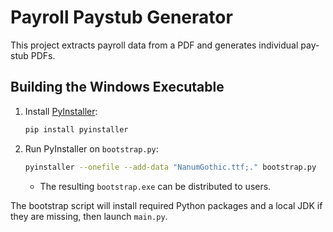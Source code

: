 # Payroll Paystub Generator

This project extracts payroll data from a PDF and generates individual pay-stub PDFs.

## Building the Windows Executable

1. Install [PyInstaller](https://pyinstaller.org/):
   ```sh
   pip install pyinstaller
   ```
2. Run PyInstaller on `bootstrap.py`:
   ```sh
   pyinstaller --onefile --add-data "NanumGothic.ttf;." bootstrap.py
   ```
   - The resulting `bootstrap.exe` can be distributed to users.

The bootstrap script will install required Python packages and a local JDK if they
are missing, then launch `main.py`.
